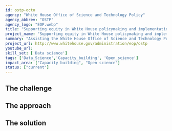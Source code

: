```yaml
---
id: ostp-octo
agency: "White House Office of Science and Technology Policy"
agency_abbrev: "OSTP"
agency_logo: "EOP.webp"
title: "Supporting equity in White House policymaking and implementation"
project_name: "Supporting equity in White House policymaking and implementation"
summary: "Assisting the White House Office of Science and Technology Policy's Office of the Chief Technology Officer in increasing equity in and access to government services by applying statistical and analytics methods and tools to automate data processes and inform policy and policy processes."
project_url: http://www.whitehouse.gov/administration/eop/ostp
youtube_url: 
skill_set: ['Data science']
tags: ['Data_Science','Capacity_building', 'Open_science']
impact_area: ["Capacity building", "Open science"]
status: ["current"]
---
```


## The challenge

## The approach

## The solution 